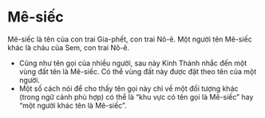 # Mê-siếc

Mê-siếc là tên của con trai Gia-phết, con trai Nô-ê. Một người tên Mê-siếc khác là cháu của Sem, con trai Nô-ê.
- Cũng như tên gọi của nhiều người, sau này Kinh Thánh nhắc đến một vùng đất tên là Mê-siếc. Có thể vùng đất này được đặt theo tên của một người. 
- Một số cách nói để cho thấy tên gọi này chỉ về một đối tượng khác (trong ngữ cảnh phù hợp) có thể là “khu vực có tên gọi là Mê-siếc” hay “một người khác tên là Mê-siếc”.


